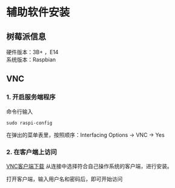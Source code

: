 # 辅助软件安装

## 树莓派信息

硬件版本：3B+  ，E14  
系统版本：Raspbian

## VNC

### 1. 开启服务端程序

命令行输入

``` shell
sudo raspi-config
```

在弹出的菜单表里，按照顺序：Interfacing Options -> VNC -> Yes

### 2. 在客户端上访问

[VNC客户端下载](https://www.realvnc.com/en/connect/download/viewer/)
从连接中选择符合自己操作系统的客户端，进行安装。  

打开客户端，输入用户名和密码后，即可开始访问